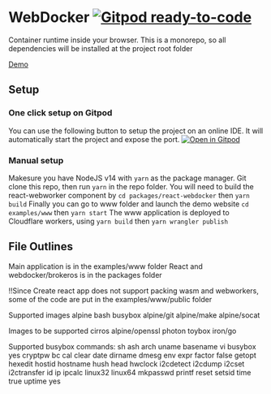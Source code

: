 # WebDocker [![Gitpod ready-to-code](https://img.shields.io/badge/Gitpod-ready--to--code-blue?logo=gitpod)](https://gitpod.io/#https://github.com/TomatoSong/WebDocker)

Container runtime inside your browser.
This is a monorepo, so all dependencies will be installed at the project root folder

[Demo](https://webdocker.org)

## Setup

### One click setup on Gitpod

You can use the following button to setup the project on an online IDE.
It will automatically start the project and expose the port.
[![Open in Gitpod](https://gitpod.io/button/open-in-gitpod.svg)](https://gitpod.io/from-referrer/)

### Manual setup

Makesure you have NodeJS v14 with `yarn` as the package manager. 
Git clone this repo, then run `yarn` in the repo folder.
You will need to build the react-webworker component by `cd packages/react-webdocker` then `yarn build`
Finally you can go to www folder and launch the demo website `cd examples/www` then `yarn start`
The www application is deployed to Cloudflare workers, using `yarn build` then `yarn wrangler publish`

## File Outlines

Main application is in the examples/www folder
React and webdocker/brokeros is in the packages folder

!!Since Create react app does not support packing wasm and webworkers, some of the code are put in the examples/www/public folder



Supported images
alpine
bash
busybox
alpine/git
alpine/make
alpine/socat

Images to be supported
cirros
alpine/openssl
photon
toybox
iron/go


Supported busybox commands:
sh
ash
arch
uname
basename
vi
busybox
yes
cryptpw
bc
cal
clear
date
dirname
dmesg
env
expr
factor
false
getopt
hexedit
hostid
hostname
hush
head
hwclock
i2cdetect
i2cdump
i2cset
i2ctransfer
id
ip
ipcalc
linux32
linux64
mkpasswd
printf
reset
setsid
time
true
uptime
yes
